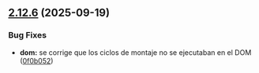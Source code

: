 ## [2.12.6](https://github.com/kkokotero/boxels/compare/0f0b0520085b5257f4776ee32f1583bfa5e8f298...v2.12.6) (2025-09-19)


### Bug Fixes

* **dom:** se corrige que los ciclos de montaje no se ejecutaban en el DOM ([0f0b052](https://github.com/kkokotero/boxels/commit/0f0b0520085b5257f4776ee32f1583bfa5e8f298))



